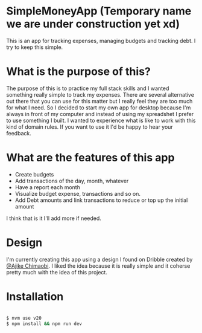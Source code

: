 # SimpleMoneyApp (Temporary name we are under construction yet xd)

This is an app for tracking expenses, managing budgets and tracking debt. I try to keep this simple.

# What is the purpose of this?

The purpose of this is to practice my full stack skills and I wanted something really simple to track my expenses. There are several alternative out there that you can use for this matter but I really feel they are too much for what I need. So I decided to start my own app for desktop because I'm always in front of my computer and instead of using my spreadshet I prefer to use something I built. I wanted to experience what is like to work with this kind of domain rules. If you want to use it I'd be happy to hear your feedback.

# What are the features of this app

- Create budgets
- Add transactions of the day, month, whatever
- Have a report each month
- Visualize budget expense, transactions and so on.
- Add Debt amounts and link transactions to reduce or top up the initial amount

I think that is it I'll add more if needed.

# Design

I'm currently creating this app using a design I found on Dribble created by [@Ajike Chimaobi](https://dribbble.com/shots/22698352-TrackIt-A-budget-tracker-web-app). I liked the idea because it is really simple and it coherse pretty much with the idea of this project.

# Installation

```bash

$ nvm use v20
$ npm install && npm run dev

```
